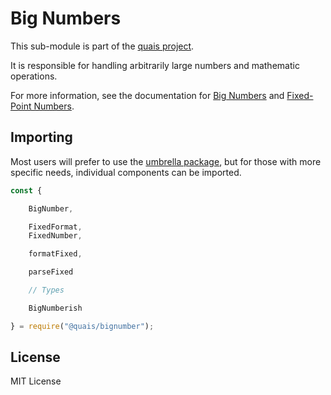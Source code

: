 Big Numbers
===========

This sub-module is part of the [quais project](https://github.com/quais-io/quais.js).

It is responsible for handling arbitrarily large numbers and mathematic operations.

For more information, see the documentation for [Big Numbers](https://docs.quais.io/v5/api/utils/bignumber/)
and [Fixed-Point Numbers](https://docs.quais.io/v5/api/utils/fixednumber/).


Importing
---------

Most users will prefer to use the [umbrella package](https://www.npmjs.com/package/quais),
but for those with more specific needs, individual components can be imported.

```javascript
const {

    BigNumber,

    FixedFormat,
    FixedNumber,

    formatFixed,

    parseFixed

    // Types

    BigNumberish

} = require("@quais/bignumber");
```


License
-------

MIT License
